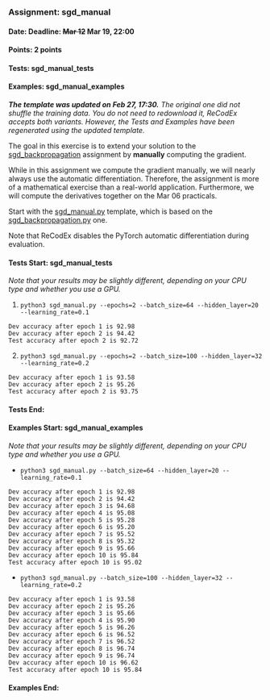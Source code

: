 ### Assignment: sgd_manual
#### Date: Deadline: ~~Mar 12~~ Mar 19, 22:00
#### Points: 2 points
#### Tests: sgd_manual_tests
#### Examples: sgd_manual_examples

_**The template was updated on Feb 27, 17:30.** The original one did not shuffle
the training data. You do not need to redownload it, ReCodEx accepts both variants.
However, the Tests and Examples have been regenerated using the updated template._

The goal in this exercise is to extend your solution to the
[sgd_backpropagation](https://ufal.mff.cuni.cz/courses/npfl138/2425-summer#sgd_backpropagation)
assignment by **manually** computing the gradient.

While in this assignment we compute the gradient manually, we will nearly always
use the automatic differentiation. Therefore, the assignment is more of
a mathematical exercise than a real-world application. Furthermore, we will
compute the derivatives together on the Mar 06 practicals.

Start with the
[sgd_manual.py](https://github.com/ufal/npfl138/tree/master/labs/02/sgd_manual.py)
template, which is based on the
[sgd_backpropagation.py](https://github.com/ufal/npfl138/tree/master/labs/02/sgd_backpropagation.py)
one.

Note that ReCodEx disables the PyTorch automatic differentiation during
evaluation.

#### Tests Start: sgd_manual_tests
_Note that your results may be slightly different, depending on your CPU type and whether you use a GPU._

1. `python3 sgd_manual.py --epochs=2 --batch_size=64 --hidden_layer=20 --learning_rate=0.1`
```
Dev accuracy after epoch 1 is 92.98
Dev accuracy after epoch 2 is 94.42
Test accuracy after epoch 2 is 92.72
```

2. `python3 sgd_manual.py --epochs=2 --batch_size=100 --hidden_layer=32 --learning_rate=0.2`
```
Dev accuracy after epoch 1 is 93.58
Dev accuracy after epoch 2 is 95.26
Test accuracy after epoch 2 is 93.75
```
#### Tests End:
#### Examples Start: sgd_manual_examples
_Note that your results may be slightly different, depending on your CPU type and whether you use a GPU._

- `python3 sgd_manual.py --batch_size=64 --hidden_layer=20 --learning_rate=0.1`
```
Dev accuracy after epoch 1 is 92.98
Dev accuracy after epoch 2 is 94.42
Dev accuracy after epoch 3 is 94.68
Dev accuracy after epoch 4 is 95.08
Dev accuracy after epoch 5 is 95.28
Dev accuracy after epoch 6 is 95.20
Dev accuracy after epoch 7 is 95.52
Dev accuracy after epoch 8 is 95.32
Dev accuracy after epoch 9 is 95.66
Dev accuracy after epoch 10 is 95.84
Test accuracy after epoch 10 is 95.02
```

- `python3 sgd_manual.py --batch_size=100 --hidden_layer=32 --learning_rate=0.2`
```
Dev accuracy after epoch 1 is 93.58
Dev accuracy after epoch 2 is 95.26
Dev accuracy after epoch 3 is 95.66
Dev accuracy after epoch 4 is 95.90
Dev accuracy after epoch 5 is 96.26
Dev accuracy after epoch 6 is 96.52
Dev accuracy after epoch 7 is 96.52
Dev accuracy after epoch 8 is 96.74
Dev accuracy after epoch 9 is 96.74
Dev accuracy after epoch 10 is 96.62
Test accuracy after epoch 10 is 95.84
```
#### Examples End:
